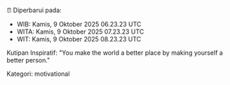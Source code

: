 ⏰ Diperbarui pada:
- WIB: Kamis, 9 Oktober 2025 06.23.23 UTC
- WITA: Kamis, 9 Oktober 2025 07.23.23 UTC
- WIT: Kamis, 9 Oktober 2025 08.23.23 UTC

Kutipan Inspiratif:
"You make the world a better place by making yourself a better person."


Kategori: motivational

